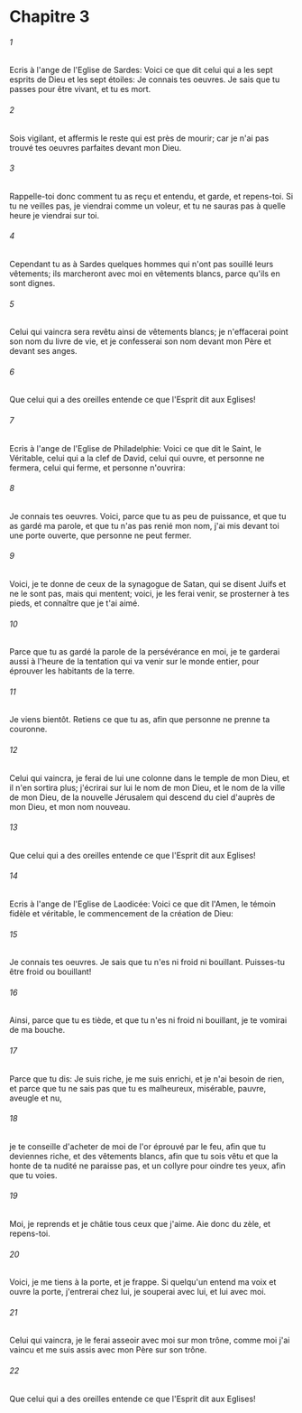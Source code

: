 # Chapitre 3

###### 1
Ecris à l'ange de l'Eglise de Sardes: Voici ce que dit celui qui a les sept esprits de Dieu et les sept étoiles: Je connais tes oeuvres. Je sais que tu passes pour être vivant, et tu es mort.
###### 2
Sois vigilant, et affermis le reste qui est près de mourir; car je n'ai pas trouvé tes oeuvres parfaites devant mon Dieu.
###### 3
Rappelle-toi donc comment tu as reçu et entendu, et garde, et repens-toi. Si tu ne veilles pas, je viendrai comme un voleur, et tu ne sauras pas à quelle heure je viendrai sur toi.
###### 4
Cependant tu as à Sardes quelques hommes qui n'ont pas souillé leurs vêtements; ils marcheront avec moi en vêtements blancs, parce qu'ils en sont dignes.
###### 5
Celui qui vaincra sera revêtu ainsi de vêtements blancs; je n'effacerai point son nom du livre de vie, et je confesserai son nom devant mon Père et devant ses anges.
###### 6
Que celui qui a des oreilles entende ce que l'Esprit dit aux Eglises!
###### 7
Ecris à l'ange de l'Eglise de Philadelphie: Voici ce que dit le Saint, le Véritable, celui qui a la clef de David, celui qui ouvre, et personne ne fermera, celui qui ferme, et personne n'ouvrira:
###### 8
Je connais tes oeuvres. Voici, parce que tu as peu de puissance, et que tu as gardé ma parole, et que tu n'as pas renié mon nom, j'ai mis devant toi une porte ouverte, que personne ne peut fermer.
###### 9
Voici, je te donne de ceux de la synagogue de Satan, qui se disent Juifs et ne le sont pas, mais qui mentent; voici, je les ferai venir, se prosterner à tes pieds, et connaître que je t'ai aimé.
###### 10
Parce que tu as gardé la parole de la persévérance en moi, je te garderai aussi à l'heure de la tentation qui va venir sur le monde entier, pour éprouver les habitants de la terre.
###### 11
Je viens bientôt. Retiens ce que tu as, afin que personne ne prenne ta couronne.
###### 12
Celui qui vaincra, je ferai de lui une colonne dans le temple de mon Dieu, et il n'en sortira plus; j'écrirai sur lui le nom de mon Dieu, et le nom de la ville de mon Dieu, de la nouvelle Jérusalem qui descend du ciel d'auprès de mon Dieu, et mon nom nouveau.
###### 13
Que celui qui a des oreilles entende ce que l'Esprit dit aux Eglises!
###### 14
Ecris à l'ange de l'Eglise de Laodicée: Voici ce que dit l'Amen, le témoin fidèle et véritable, le commencement de la création de Dieu:
###### 15
Je connais tes oeuvres. Je sais que tu n'es ni froid ni bouillant. Puisses-tu être froid ou bouillant!
###### 16
Ainsi, parce que tu es tiède, et que tu n'es ni froid ni bouillant, je te vomirai de ma bouche.
###### 17
Parce que tu dis: Je suis riche, je me suis enrichi, et je n'ai besoin de rien, et parce que tu ne sais pas que tu es malheureux, misérable, pauvre, aveugle et nu,
###### 18
je te conseille d'acheter de moi de l'or éprouvé par le feu, afin que tu deviennes riche, et des vêtements blancs, afin que tu sois vêtu et que la honte de ta nudité ne paraisse pas, et un collyre pour oindre tes yeux, afin que tu voies.
###### 19
Moi, je reprends et je châtie tous ceux que j'aime. Aie donc du zèle, et repens-toi.
###### 20
Voici, je me tiens à la porte, et je frappe. Si quelqu'un entend ma voix et ouvre la porte, j'entrerai chez lui, je souperai avec lui, et lui avec moi.
###### 21
Celui qui vaincra, je le ferai asseoir avec moi sur mon trône, comme moi j'ai vaincu et me suis assis avec mon Père sur son trône.
###### 22
Que celui qui a des oreilles entende ce que l'Esprit dit aux Eglises!
